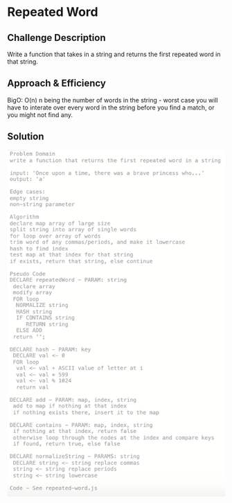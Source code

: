 # Repeated Word

## Challenge Description
Write a function that takes in a string and returns the first repeated word in that string.

## Approach & Efficiency
BigO: O(n) n being the number of words in the string - worst case you will have to interate over every word in the string before you find a match, or you might not find any.

## Solution
![Whiteboard](./assets/whiteboard2.png)
